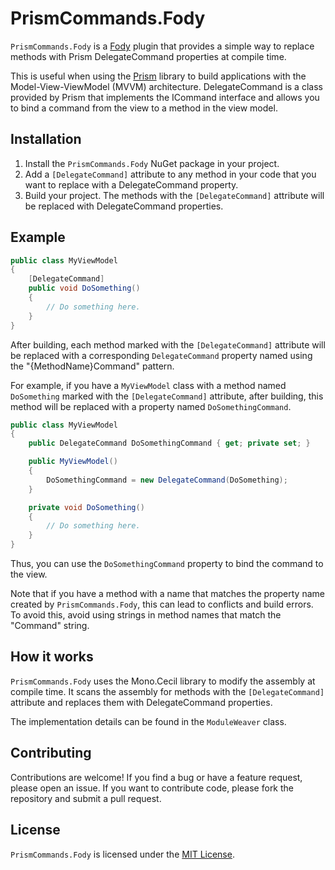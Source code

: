 # PrismCommands.Fody

`PrismCommands.Fody` is a [Fody](https://github.com/Fody/Fody) plugin that provides a simple way to replace methods with Prism DelegateCommand properties at compile time. 

This is useful when using the [Prism](https://github.com/PrismLibrary/Prism) library to build applications with the Model-View-ViewModel (MVVM) architecture. DelegateCommand is a class provided by Prism that implements the ICommand interface and allows you to bind a command from the view to a method in the view model.

## Installation

1. Install the `PrismCommands.Fody` NuGet package in your project.
2. Add a `[DelegateCommand]` attribute to any method in your code that you want to replace with a DelegateCommand property.
3. Build your project. The methods with the `[DelegateCommand]` attribute will be replaced with DelegateCommand properties.

## Example

```csharp
public class MyViewModel
{
    [DelegateCommand]
    public void DoSomething()
    {
        // Do something here.
    }
}
```

After building, each method marked with the `[DelegateCommand]` attribute will be replaced with a corresponding `DelegateCommand` property named using the "{MethodName}Command" pattern.

For example, if you have a `MyViewModel` class with a method named `DoSomething` marked with the `[DelegateCommand]` attribute, after building, this method will be replaced with a property named `DoSomethingCommand`.

```csharp
public class MyViewModel
{
    public DelegateCommand DoSomethingCommand { get; private set; }

    public MyViewModel()
    {
        DoSomethingCommand = new DelegateCommand(DoSomething);
    }

    private void DoSomething()
    {
        // Do something here.
    }
}
```

Thus, you can use the `DoSomethingCommand` property to bind the command to the view.

Note that if you have a method with a name that matches the property name created by `PrismCommands.Fody`, this can lead to conflicts and build errors. To avoid this, avoid using strings in method names that match the "Command" string.

## How it works

`PrismCommands.Fody` uses the Mono.Cecil library to modify the assembly at compile time. It scans the assembly for methods with the `[DelegateCommand]` attribute and replaces them with DelegateCommand properties. 

The implementation details can be found in the `ModuleWeaver` class.

## Contributing

Contributions are welcome! If you find a bug or have a feature request, please open an issue. If you want to contribute code, please fork the repository and submit a pull request. 

## License

`PrismCommands.Fody` is licensed under the [MIT License](https://github.com/vitkuz573/PrismCommands.Fody/blob/main/LICENSE).
